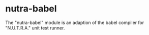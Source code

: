 # nutra-babel
The "nutra-babel" module is an adaption of the babel compiler for "N.U.T.R.A." unit test runner.
